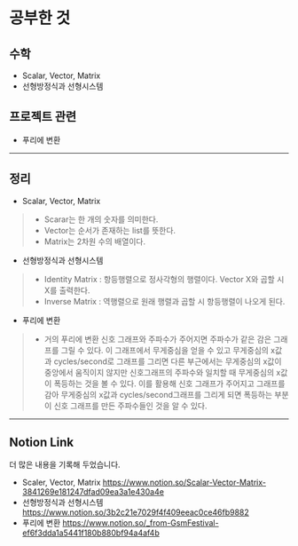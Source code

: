 # 공부한 것 #
## 수학 ##
* Scalar, Vector, Matrix
* 선형방정식과 선형시스템
## 프로젝트 관련 ##
* 푸리에 변환
------------------------------
## 정리 ##
* Scalar, Vector, Matrix
> * Scarar는 한 개의 숫자를 의미한다.
> * Vector는 순서가 존재하는 list를 뜻한다.
> * Matrix는 2차원 수의 배열이다.

* 선형방정식과 선형시스템
> * Identity Matrix : 항등행렬으로 정사각형의 행렬이다. Vector X와 곱할 시 X를 출력한다.
> * Inverse Matrix : 역행렬으로 원래 행렬과 곱할 시 항등행렬이 나오게 된다.

* 푸리에 변환
> * 거의 푸리에 변환
> 신호 그래프와 주파수가 주어지면 주파수가 같은 감은 그래프를 그릴 수 있다. 이 그래프에서 무게중심을 얻을 수 있고 무게중심의 x값과 cycles/second로 그래프를 그리면 다른 부근에서는 무게중심의 x값이 중앙에서 움직이지 않지만 신호그래프의 주파수와 일치할 때 무게중심의 x값이 폭등하는 것을 볼 수 있다.
> 이를 활용해 신호 그래프가 주어지고 그래프를 감아 무게중심의 x값과 cycles/second그래프를 그리게 되면 폭등하는 부분이 신호 그래프를 만든 주파수들인 것을 알 수 있다. 
--------------------------
## Notion Link ##
더 많은 내용을 기록해 두었습니다.
* Scaler, Vector, Matrix 
<https://www.notion.so/Scalar-Vector-Matrix-3841269e181247dfad09ea3a1e430a4e>
* 선형방정식과 선형시스템
<https://www.notion.so/3b2c21e7029f4f409eeac0ce46fb9882>
* 푸리에 변환
<https://www.notion.so/_from-GsmFestival-ef6f3dda1a5441f180b880bf94a4af4b>